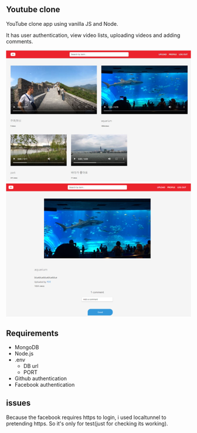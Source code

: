 ## Youtube clone
YouTube clone app using vanilla JS and Node.

It has user authentication, view video lists, uploading videos and adding comments.

<img src="/screenshots/home.png" style="zoom: 50%;" />

<img src="/screenshots/videodetail.png" style="zoom: 50%;" />

## Requirements
- MongoDB
- Node.js
- .env
    - DB url
    - PORT
- Github authentication
- Facebook authentication

## issues

Because the facebook requires https to login, i used localtunnel to pretending https. So it's only for test(just for checking its working).

